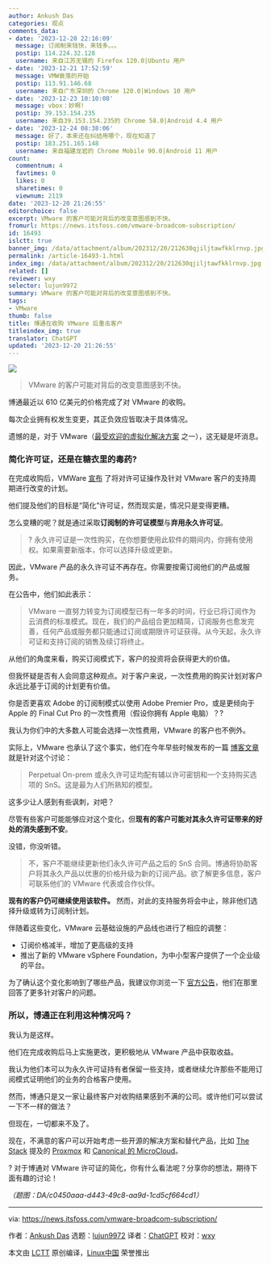 ```yaml
---
author: Ankush Das
categories: 观点
comments_data:
- date: '2023-12-20 22:16:09'
  message: 订阅制来钱快，来钱多。。。
  postip: 114.224.32.128
  username: 来自江苏无锡的 Firefox 120.0|Ubuntu 用户
- date: '2023-12-21 17:52:59'
  message: VMW衰落的开始
  postip: 113.91.146.68
  username: 来自广东深圳的 Chrome 120.0|Windows 10 用户
- date: '2023-12-23 10:10:08'
  message: vbox：妙啊!
  postip: 39.153.154.235
  username: 来自39.153.154.235的 Chrome 58.0|Android 4.4 用户
- date: '2023-12-24 08:38:06'
  message: 好了，本来还在纠结用哪个，现在知道了
  postip: 183.251.165.148
  username: 来自福建龙岩的 Chrome Mobile 90.0|Android 11 用户
count:
  commentnum: 4
  favtimes: 0
  likes: 0
  sharetimes: 0
  viewnum: 2119
date: '2023-12-20 21:26:55'
editorchoice: false
excerpt: VMware 的客户可能对背后的改变意图感到不快。
fromurl: https://news.itsfoss.com/vmware-broadcom-subscription/
id: 16493
islctt: true
banner_img: /data/attachment/album/202312/20/212630qjiljtawfkklrnvp.jpg
permalink: /article-16493-1.html
index_img: /data/attachment/album/202312/20/212630qjiljtawfkklrnvp.jpg.thumb.jpg
related: []
reviewer: wxy
selector: lujun9972
summary: VMware 的客户可能对背后的改变意图感到不快。
tags:
- VMware
thumb: false
title: 博通在收购 VMware 后重击客户
titleindex_img: true
translator: ChatGPT
updated: '2023-12-20 21:26:55'
---
```


![](/data/attachment/album/202312/20/212630qjiljtawfkklrnvp.jpg)



> 
> VMware 的客户可能对背后的改变意图感到不快。
> 
> 
> 


博通最近以 610 亿美元的价格完成了对 VMware 的收购。


每次企业拥有权发生变更，其正负效应皆取决于具体情况。


遗憾的是，对于 VMware（[最受欢迎的虚拟化解决方案](https://itsfoss.com/virtualization-software-linux/) 之一），这无疑是坏消息。


### 简化许可证，还是在糖衣里的毒药?


在完成收购后，VMWare [宣布](https://news.vmware.com/company/vmware-by-broadcom-business-transformation) 了将对许可证操作及针对 VMware 客户的支持周期进行改变的计划。


他们提及他们的目标是“简化”许可证，然而现实是，情况只是变得更糟。


怎么变糟的呢？就是通过采取**订阅制的许可证模型**与**弃用永久许可证**。



> 
> ? 永久许可证是一次性购买，在你想要使用此软件的期间内，你拥有使用权。如果需要新版本，你可以选择升级或更新。
> 
> 
> 


因此，VMware 产品的永久许可证不再存在。你需要按需订阅他们的产品或服务。


在公告中，他们如此表示：



> 
> VMware 一直努力转变为订阅模型已有一年多的时间，行业已将订阅作为云消费的标准模式。现在，我们的产品组合更加精简，订阅服务也愈发完善，任何产品或服务都只能通过订阅或期限许可证获得。从今天起，永久许可证和支持订阅的销售及续订将终止。
> 
> 
> 


从他们的角度来看，购买订阅模式下，客户的投资将会获得更大的价值。


但我怀疑是否有人会同意这种观点。对于客户来说，一次性费用的购买计划对客户永远比基于订阅的计划更有价值。


你是否更喜欢 Adobe 的订阅制模式以使用 Adobe Premier Pro，或是更倾向于 Apple 的 Final Cut Pro 的一次性费用（假设你拥有 Apple 电脑）？?


我认为你们中的大多数人可能会选择一次性费用，VMware 的客户也不例外。


实际上，VMware 也承认了这个事实，他们在今年早些时候发布的一篇 [博客文章](https://octo.vmware.com/perpetual-term-or-saas/) 就是针对这个讨论：



> 
> Perpetual On-prem 或永久许可证均配有辅以许可密钥和一个支持购买选项的 SnS。这是最为人们所熟知的模型。
> 
> 
> 


这多少让人感到有些讽刺，对吧？


尽管有些客户可能能够应对这个变化，但**现有的客户可能对其永久许可证带来的好处的消失感到不安**。


没错，你没听错。



> 
> 不，客户不能继续更新他们永久许可产品之后的 SnS 合同。博通将协助客户将其永久产品以优惠的价格升级为新的订阅产品。欲了解更多信息，客户可联系他们的 VMware 代表或合作伙伴。
> 
> 
> 


**现有的客户仍可继续使用该软件。** 然而，对此的支持服务将会中止，除非他们选择升级或转为订阅制计划。


伴随着这些变化，VMware 云基础设施的产品线也进行了相应的调整：


* 订阅价格减半，增加了更高级的支持
* 推出了新的 VMware vSphere Foundation，为中小型客户提供了一个企业级的平台。


为了确认这个变化影响到了哪些产品，我建议你浏览一下 [官方公告](https://news.vmware.com/company/vmware-by-broadcom-business-transformation)，他们在那里回答了更多针对客户的问题。


### 所以，博通正在利用这种情况吗？


我认为是这样。


他们在完成收购后马上实施更改，更积极地从 VMware 产品中获取收益。


我认为他们本可以为永久许可证持有者保留一些支持，或者继续允许那些不能用订阅模式证明他们的业务的合格客户使用。


然而，博通只是又一家让最终客户对收购结果感到不满的公司。或许他们可以尝试一下不一样的做法？


但现在，一切都来不及了。


现在，不满意的客户可以开始考虑一些开源的解决方案和替代产品，比如 [The Stack](https://www.thestack.technology/broadcom-is-killing-off-vmware-perpetual-licences-sns/) 提及的 [Proxmox](https://www.proxmox.com/) 和 [Canonical 的 MicroCloud](https://canonical.com/microcloud)。


? 对于博通对 VMware 许可证的简化，你有什么看法呢？分享你的想法，期待下面有趣的讨论！


*（题图：DA/c0450aaa-d443-49c8-aa9d-1cd5cf664cd1）*




---


via: <https://news.itsfoss.com/vmware-broadcom-subscription/>


作者：[Ankush Das](https://news.itsfoss.com/author/ankush/) 选题：[lujun9972](https://github.com/lujun9972) 译者：[ChatGPT](https://linux.cn/lctt/ChatGPT) 校对：[wxy](https://github.com/wxy)


本文由 [LCTT](https://github.com/LCTT/TranslateProject) 原创编译，[Linux中国](https://linux.cn/) 荣誉推出